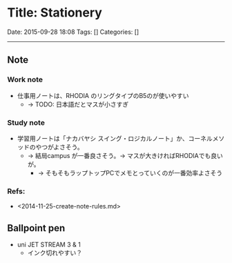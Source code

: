 # Title: Stationery

Date: 2015-09-28 18:08
Tags: []
Categories: []

---

## Note

### Work note

* 仕事用ノートは、RHODIA のリングタイプのB5のが使いやすい
    * -> TODO: 日本語だとマスが小さすぎ

### Study note

* 学習用ノートは「ナカバヤシ スイング・ロジカルノート」か、コーネルメソッドのやつがよさそう。
    * -> 結局campus が一番良さそう。-> マスが大きければRHODIAでも良いが。
        * -> そもそもラップトップPCでメモとっていくのが一番効率よさそう

### Refs:

* <2014-11-25-create-note-rules.md>

## Ballpoint pen

* uni JET STREAM 3 & 1
    * インク切れやすい？

